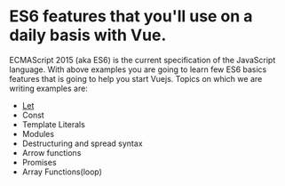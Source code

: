# ES6 features that you'll use on a daily basis with Vue. 


ECMAScript 2015 (aka ES6) is the current specification of the JavaScript language. With above examples you are going to learn few ES6 basics features that is going to help you start Vuejs. Topics on which we are writing examples are:
- [Let]
- Const
- Template Literals
- Modules
- Destructuring and spread syntax
- Arrow functions
- Promises
- Array Functions(loop)


[Let]: <https://github.com/yohoprashant/es6-basics-to-start-vuejs/tree/CH1-Let>
